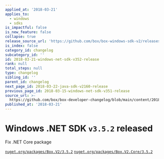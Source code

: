 ```yaml
---
applied_at: '2018-03-21'
applies_to:
  - windows
  - sdks
is_impactful: false
is_new_feature: false
collapse: true
release_source_url: 'https://github.com/box/box-windows-sdk-v2/releases/tag/v3.5.2'
is_index: false
category_id: changelog
subcategory_id: ''
id: 2018-03-21-windows-net-sdk-v352-release
rank: null
total_steps: null
type: changelog
sibling_id: ''
parent_id: changelog
next_page_id: 2018-03-22-java-sdk-v2160-release
previous_page_id: 2018-03-15-windows-net-sdk-v351-release
source_url: >-
  https://github.com/box/box-developer-changelog/blob/main/content/2018/03-21-windows-net-sdk-v352-release.md
published_at: '2018-03-21'
---
```

# Windows .NET SDK `v3.5.2` released

Fix .NET Core package

[`nuget.org/packages/Box.V2/3.5.2`](https://www.nuget.org/packages/Box.V2/3.5.2)
[`nuget.org/packages/Box.V2.Core/3.5.2`](https://www.nuget.org/packages/Box.V2.Core/3.5.2)